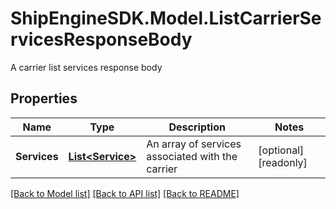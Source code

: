 # ShipEngineSDK.Model.ListCarrierServicesResponseBody
A carrier list services response body

## Properties

Name | Type | Description | Notes
------------ | ------------- | ------------- | -------------
**Services** | [**List&lt;Service&gt;**](Service.md) | An array of services associated with the carrier | [optional] [readonly] 

[[Back to Model list]](../README.md#documentation-for-models) [[Back to API list]](../README.md#documentation-for-api-endpoints) [[Back to README]](../README.md)

